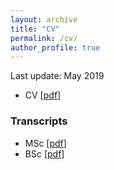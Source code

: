 ```yaml
---
layout: archive
title: "CV"
permalink: /cv/
author_profile: true
---
```


Last update: May 2019
- CV [[pdf](/files/Kabiri-CV.pdf)]

### Transcripts
- MSc [[pdf](/files/M.Sc.Transcript-en.pdf)]
- BSc [[pdf](/files/B.Sc.Transcript-en.pdf)]
